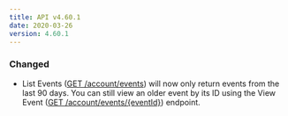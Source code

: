 ```yaml
---
title: API v4.60.1
date: 2020-03-26
version: 4.60.1
---
```

### Changed

- List Events ([GET /account/events](/docs/api/account/events-list/)) will now only return events from the last 90 days. You can still view an older event by its ID using the View Event ([GET /account/events/{eventId}](/docs/api/account/event-view/)) endpoint.
